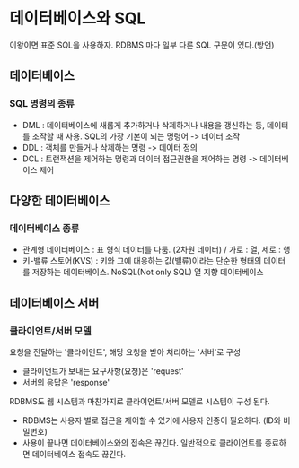 # 데이터베이스와 SQL
이왕이면 표준 SQL을 사용하자. RDBMS 마다 일부 다른 SQL 구문이 있다.(방언)
## 데이터베이스
### SQL 명령의 종류
- DML : 데이터베이스에 새롭게 추가하거나 삭제하거나 내용을 갱신하는 등, 데이터를 조작할 때 사용. SQL의 가장 기본이 되는 명령어 -> 데이터 조작
- DDL : 객체를 만들거나 삭제하는 명령 -> 데이터 정의
- DCL : 트랜잭션을 제어하는 명령과 데이터 접근권한을 제어하는 명령 -> 데이터베이스 제어

## 다양한 데이터베이스
### 데이터베이스 종류
- 관계형 데이터베이스 : 표 형식 데이터를 다룸. (2차원 데이터) / 가로 : 열, 세로 : 행
- 키-밸류 스토어(KVS) : 키와 그에 대응하는 값(밸류)이라는 단순한 형태의 데이터를 저장하는 데이터베이스. NoSQL(Not only SQL) 열 지향 데이터베이스

## 데이터베이스 서버
### 클라이언트/서버 모델
요청을 전달하는 '클라이언트', 해당 요청을 받아 처리하는 '서버'로 구성
- 클라이언트가 보내는 요구사항(요청)은 'request'
- 서버의 응답은 'response'

RDBMS도 웹 시스템과 마찬가지로 클라이언트/서버 모델로 시스템이 구성 된다.
- RDBMS는 사용자 별로 접근을 제어할 수 있기에 사용자 인증이 필요하다. (ID와 비밀번호)
- 사용이 끝나면 데이터베이스와의 접속은 끊긴다. 일반적으로 클라이언트를 종료하면 데이터베이스 접속도 끊긴다.